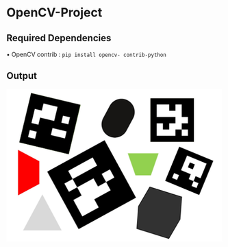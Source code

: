 # OpenCV-Project

## Required Dependencies
 • OpenCV contrib : ```pip install opencv-
   contrib-python```

## Output
![This is an image](https://github.com/Sri8397/OpenCV-Project/blob/main/OpenCV/Final%20Image_screenshot_13.06.2022.png)


